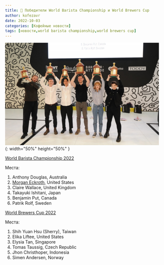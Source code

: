 ```yaml
---
title: 📰 Победители World Barista Championship и World Brewers Cup
author: kofezavr
date: 2022-10-03
categories: [Кофейные новости]
tags: [новости,world barista championship,world brewers cup]
--- 
```


![Победители World Barista Championship и World Brewers Cup](/assets/img/posts/22/10/wbc2022.jpg){: width="50%" height="50%" }

[World Barista Championship 2022](https://worldbaristachampionship.org/)

Места:
1. Anthony Douglas, Australia
2. [Morgan Eckroth](https://www.youtube.com/c/MorganDrinksCoffee), United States
3. Claire Wallace, United Kingdom
4. Takayuki Ishitani, Japan
5. Benjamin Put, Canada
6. Patrik Rolf, Sweden

[World Brewers Cup 2022](https://www.worldbrewerscup.org/)

Места:
1. Shih Yuan Hsu (Sherry), Taiwan
2. Elika Liftee, United States
3. Elysia Tan, Singapore
4. Tomas Taussig, Czech Republic
5. Jhon Christhoper, Indonesia
6. Simen Andersen, Norway